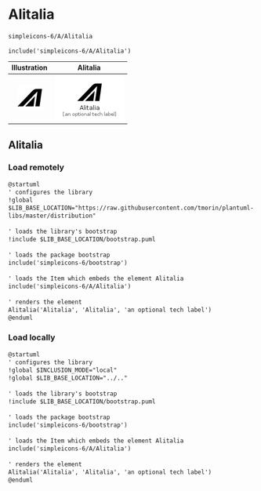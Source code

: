 # Alitalia


```text
simpleicons-6/A/Alitalia
```

```text
include('simpleicons-6/A/Alitalia')
```



| Illustration | Alitalia |
| :---: | :---: |
| ![illustration for Illustration](../../simpleicons-6/A/Alitalia.png) | ![illustration for Alitalia](../../simpleicons-6/A/Alitalia.Local.png) |




## Alitalia

### Load remotely
```plantuml
@startuml
' configures the library
!global $LIB_BASE_LOCATION="https://raw.githubusercontent.com/tmorin/plantuml-libs/master/distribution"

' loads the library's bootstrap
!include $LIB_BASE_LOCATION/bootstrap.puml

' loads the package bootstrap
include('simpleicons-6/bootstrap')

' loads the Item which embeds the element Alitalia
include('simpleicons-6/A/Alitalia')

' renders the element
Alitalia('Alitalia', 'Alitalia', 'an optional tech label')
@enduml
```

### Load locally
```plantuml
@startuml
' configures the library
!global $INCLUSION_MODE="local"
!global $LIB_BASE_LOCATION="../.."

' loads the library's bootstrap
!include $LIB_BASE_LOCATION/bootstrap.puml

' loads the package bootstrap
include('simpleicons-6/bootstrap')

' loads the Item which embeds the element Alitalia
include('simpleicons-6/A/Alitalia')

' renders the element
Alitalia('Alitalia', 'Alitalia', 'an optional tech label')
@enduml
```

